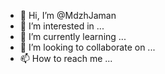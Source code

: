 - 👋 Hi, I’m @MdzhJaman
- 👀 I’m interested in ...
- 🌱 I’m currently learning ...
- 💞️ I’m looking to collaborate on ...
- 📫 How to reach me ...

<!---
MdzhJaman/MdzhJaman is a ✨ special ✨ repository because its `README.md` (this file) appears on your GitHub profile.
You can click the Preview link to take a look at your changes.
--->
